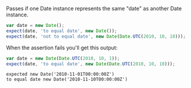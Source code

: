 Passes if one Date instance represents the same "date" as another Date instance.

```js
var date = new Date();
expect(date, 'to equal date', new Date());
expect(date, 'not to equal date', new Date(Date.UTC(2010, 10, 10)));
```

When the assertion fails you'll get this output:

```js
var date = new Date(Date.UTC(2010, 10, 1));
expect(date, 'to equal date', new Date(Date.UTC(2010, 10, 10)));
```

```output
expected new Date('2010-11-01T00:00:00Z')
to equal date new Date('2010-11-10T00:00:00Z')
```
